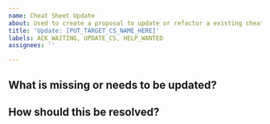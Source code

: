 ```yaml
---
name: Cheat Sheet Update
about: Used to create a proposal to update or refactor a existing cheat sheet.
title: 'Update: [PUT_TARGET_CS_NAME_HERE]'
labels: ACK_WAITING, UPDATE_CS, HELP_WANTED
assignees: ''

---
```


<!--- Please complete the sections below -->

## What is missing or needs to be updated?
<!--- Provide a description of the problem with the current Cheat Sheet -->



## How should this be resolved?
<!--- What changes should be made to the Cheat Sheet to address this? -->



<!-- Thank you again for your contribution -->
